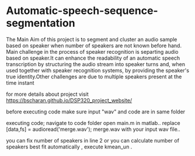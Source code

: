 # Automatic-speech-sequence-segmentation
The Main Aim of this project is to segment and cluster an audio sample based on speaker when number of speakers are not known before hand. Main challenge in the process of speaker recognition is separting audio based on speaker.It can enhance the readability of an automatic speech transcription by structuring the audio stream into speaker turns and, when used together with speaker recognition systems, by providing the speaker's true identity.Other challenges are due to multiple speakers present at the time instant

for more details about project visit https://bscharan.github.io/DSP320_project_website/



before executing code make sure input "wav" and code are in same folder

executing code;
navigate to code folder
open main.m in matlab..
replace [data,fs] = audioread('merge.wav'); merge.wav with your input wav file..

you can fix number of speakers in line 2 or
you can calculate number of speakers best fit automatically , execute kmean_un .
